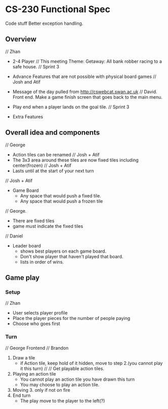 # CS-230 Functional Spec

Code stuff
  Better exception handling.
  
## Overview
// Zhan
* 2-4 Player
// This meeting
Theme: Getaway: All bank robber racing to a safe house.
// Sprint 3
* Advance Features that are not possible with physical board games
// Josh and Atif
* Message of the day pulled from http://cswebcat.swan.ac.uk
// David. Front end. Make a game finish screen that goes back to the main menu.

* Play end when a player lands on the goal tile.
// Sprint 3
* Extra Features

## Overall idea and components

// George
* Action tiles can be renamed
// Josh  + Atif
* The 3x3 area around these tiles are now fixed tiles including center(frozen)
// Josh + Atif
* Lasts until at the start of your next turn


// Josh + Atif
* Game Board
    * Any space that would push a fixed tile.
    * Any space that would push a frozen tile

// George.
  * There are fixed tiles
  * game must indicate the fixed tiles

// Daniel
* Leader board
  * shows best players on each game board.
  * Don't show player that haven't played that board.
  * lists in order of wins.

## Game play

### Setup
// Zhan
* User selects player profile
* Place the player pieces for the number of people paying
* Choose who goes first

### Turn
// George Frontend
// Brandon
1. Draw a tile
   * if Action tile, keep hold of it hidden, move to step 2.(you cannot play it this turn)
// 
// Get playable action tiles.
2. Playing an action tile
   * You cannot play an action tile you have drawn this turn
   * You may choose to play an action tile.
3. Moving
   3. only if not on fire
4. End turn
   * The play move to the player to the left(?)




